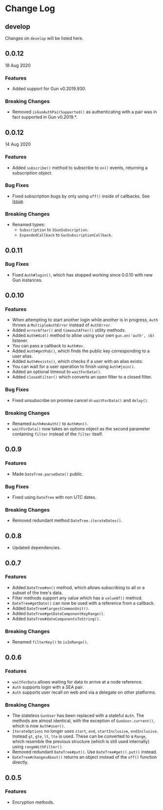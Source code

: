 # Change Log

## develop

Changes on `develop` will be listed here.

## 0.0.12
18 Aug 2020

### Features

- Added support for Gun v0.2019.930.

### Breaking Changes

- Removed `isGunAuthPairSupported()` as authenticating with a pair was in fact supported in Gun v0.2019.*.

## 0.0.12
14 Aug 2020

### Features

- Added `subscribe()` method to subscribe to `on()` events, returning a subscription object.

### Bug Fixes

- Fixed subscription bugs by only using `off()` inside of callbacks. See [issue](https://github.com/amark/gun/issues/713).

### Breaking Changes

- Renamed types:
   - `Subscription` to `IGunSubscription`.
   - `ExpandedCallback` to `GunSubscriptionCallback`.

## 0.0.11

### Bug Fixes

- Fixed `Auth#login()`, which has stopped working since 0.0.10 with new Gun instances.

## 0.0.10

### Features

- When attempting to start another login while another is in progress, `Auth` throws a `MultipleAuthError` instead of `AuthError`.
- Added `errorAfter()` and `timeoutAfter()` utility methods.
- Added `Auth#did()` method to allow using your own `gun.on('auth', cb)` listener.
- You can pass a callback to `Auth#on`.
- Added `Auth#getPub()`, which finds the public key corresponding to a user alias.
- Added `Auth#exists()`, which checks if a user with an alias exists.
- You can wait for a user operation to finish using `Auth#join()`.
- Added an optional timeout to `waitForData()`.
- Added `closedFilter()` which converts an open filter to a closed filter.

### Bug Fixes

- Fixed unsubscribe on promise cancel in `waitForData()` and `delay()`.

### Breaking Changes

- Renamed `Auth#onAuth()` to `Auth#on()`.
- `waitForData()` now takes an options object as the second parameter containing `filter` instead of the `filter` itself.

## 0.0.9

### Features

- Made `DateTree.parseDate()` public.

### Bug Fixes

- Fixed using `DateTree` with non UTC dates.

### Breaking Changes

- Removed redundant method `DateTree.iterateDates()`.

## 0.0.8

- Updated dependencies.

## 0.0.7

### Features

- Added `DateTree#on()` method, which allows subscribing to all or a subset of
the tree's data.
- Filter methods support any value which has a `valueOf()` method.
- `DateTree#getDate()` can now be used with a reference from a callback.
- Added `DateTree#largestCommonUnit()`.
- Added `DateTree#getDateComponentKeyRange()`.
- Added `DateTree#dateComponentsToString()`.

### Breaking Changes

- Renamed `filterKey()` to `isInRange()`.

## 0.0.6

### Features

- `waitForData` allows waiting for data to arrive at a node reference.
- `Auth` supports login with a SEA pair.
- `Auth` supports user recall on web and via a delegate on other platforms.

### Breaking Changes

- The stateless `GunUser` has been replaced with a stateful `Auth`. The methods are almost
identical, with the exception of `GunUser.current()`, which is now `Auth#user()`.
- `IterateOptions` no longer uses `start`, `end`, `startInclusive`, `endInclusive`. Instead
`gt`, `gte`, `lt`, `lte` is used. These can be converted to a `Range`, which resemble the previous
structure (which is still used internally) using `rangeWithFilter()`.
- Removed redundant `DateTree#put()`. Use `DateTree#get().put()` instead.
- `DateTree#changesAbout()` returns an object instead of the `off()` function directly.

## 0.0.5

### Features

- Encryption methods.
